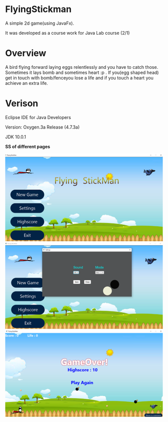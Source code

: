 # FlyingStickman
A simple 2d game(using JavaFx).

It was developed as a course work for Java Lab course (2/1)
# Overview
A bird flying forward laying eggs relentlessly and you have to catch those. Sometimes it lays bomb and sometimes heart :p .
If you(egg shaped head) get in touch with bomb/fenceyou lose a life and if you touch a heart you achieve an extra life.

# Verison
Eclipse IDE for Java Developers

Version: Oxygen.3a Release (4.7.3a)

JDK 10.0.1

**SS of different pages**

<img src="photos/1.png" width=auto height=auto title="Click to enlarge picture"/>
<img src="photos/2.png" width=auto height=auto title="Click to enlarge picture"/>
<img src="photos/3.png" width=auto height=auto title="Click to enlarge picture"/> 

